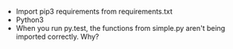 * Import pip3 requirements from requirements.txt
* Python3
* When you run py.test, the functions from simple.py aren't being imported correctly. Why?
